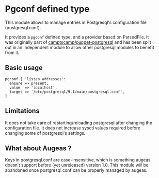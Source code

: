Pgconf defined type
===================

This module allows to manage entries in Postgresql's configuration file
(postgresql.conf).

It provides a `pgconf` defined type, and a provider based on ParsedFile. It was
originally part of
[camptocamp/puppet-postgresql](https://github.com/camptocamp/puppet-postgresql)
and has been split out in an independent module to allow other postgresql
modules to benefit from it.

Basic usage
-----------

```Puppet
pgconf { 'listen_addresses':
  ensure => present,
  value  => 'localhost',
  target => '/etc/postgresql/9.1/main/postgresql.conf',
}
```

Limitations
-----------

It does not take care of restarting/reloading postgresql after changing the
configuration file. It does not increase sysctl values required before changing
some of postgresql's settings.


What about Augeas ?
-------------------

Keys in postgresql.conf are case-insensitive, which is something augeas doesn't
support before (yet unreleased) version 1.0. This module will be abandoned once
postgresql.conf can be properly managed by augeas.

